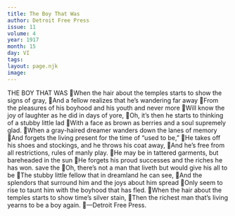 ```yaml
---
title: The Boy That Was
author: Detroit Free Press
issue: 11
volume: 4
year: 1917
month: 15
day: VI
tags:
layout: page.njk
image:
---
```

THE BOY THAT WAS When the hair about the temples starts to show the signs of gray, And a fellow realizes that he’s wandering far away From the pleasures of his boyhood and his youth and never more Will know the joy of laughter as he did in days of yore, Oh, it’s then he starts to thinking of a stubby little lad With a face as brown as berries and a soul supremely glad. When a gray-haired dreamer wanders down the lanes of memory And forgets the living present for the time of “used to be,” He takes off his shoes and stockings, and he throws his coat away, And he’s free from all restrictions, rules of manly play. He may be in tattered garments, but bareheaded in the sun He forgets his proud successes and the riches he has won. save the Oh, there’s not a man that liveth but would give his all to be The stubby little fellow that in dreamland he can see, And the splendors that surround him and the joys about him spread Only seem to rise to taunt him with the boyhood that has fled. When the hair about the temples starts to show time’s silver stain, Then the richest man that’s living yearns to be a boy again. —Detroit Free Press. 
